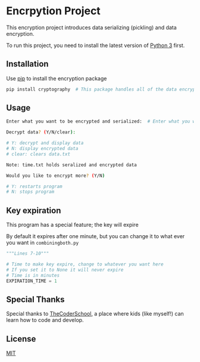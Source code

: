 # Encrpytion Project

This encryption project introduces data serializing (pickling) and data encryption.

To run this project, you need to install the latest version of [Python 3](https://python.org/) first.

## Installation

Use [pip](https://pip.pypa.io/en/stable/) to install the encryption package

```bash
pip install cryptography  # This package handles all of the data encryption
```

## Usage

```bash
Enter what you want to be encrypted and serialized:  # Enter what you want encrypted
```

```bash
Decrypt data? (Y/N/clear):

# Y: decrypt and display data
# N: display encrypted data
# clear: clears data.txt

Note: time.txt holds seralized and encrypted data
```

```bash
Would you like to encrypt more? (Y/N)

# Y: restarts program
# N: stops program
```

## Key expiration

This program has a special feature; the key will expire

By default it expires after one minute, but you can change it to what ever you want in ```combiningboth.py```

```python
"""Lines 7-10"""

# Time to make key expire, change to whatever you want here
# If you set it to None it will never expire
# Time is in minutes
EXPIRATION_TIME = 1
```

## Special Thanks

Special thanks to [TheCoderSchool](https://www.thecoderschool.com/), a place where kids (like myself!) can learn how to code and develop.

## License

[MIT](https://choosealicense.com/licenses/mit/)
